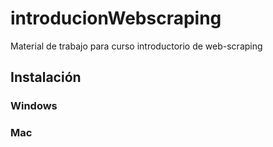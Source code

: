 # introducionWebscraping
Material de trabajo para curso introductorio de web-scraping

## Instalación

### Windows

### Mac

